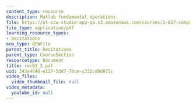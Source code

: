 ```yaml
---
content_type: resource
description: Matlab fundamental operations.
file: https://ol-ocw-studio-app-qa.s3.amazonaws.com/courses/1-017-computing-and-data-analysis-for-environmental-applications-fall-2003/343a4646e1275dd77bcec332cd8d075c_rec03_2.pdf
file_type: application/pdf
learning_resource_types:
- Recitations
ocw_type: OCWFile
parent_title: Recitations
parent_type: CourseSection
resourcetype: Document
title: rec03_2.pdf
uid: 343a4646-e127-5dd7-7bce-c332cd8d075c
video_files:
  video_thumbnail_file: null
video_metadata:
  youtube_id: null
---
```

